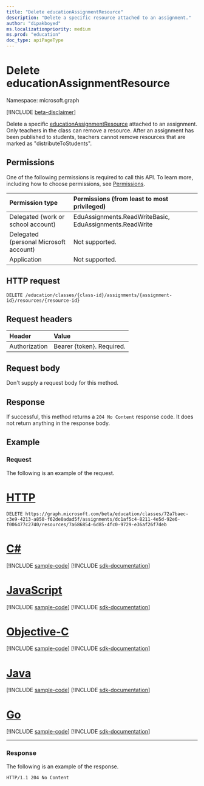 ```yaml
---
title: "Delete educationAssignmentResource"
description: "Delete a specific resource attached to an assignment."
author: "dipakboyed"
ms.localizationpriority: medium
ms.prod: "education"
doc_type: apiPageType
---
```


# Delete educationAssignmentResource

Namespace: microsoft.graph

[!INCLUDE [beta-disclaimer](../../includes/beta-disclaimer.md)]

Delete a specific [educationAssignmentResource](../resources/educationassignmentresource.md) attached to an assignment. Only teachers in the class can remove a resource. After an assignment has been published to students, teachers cannot remove resources that are marked as "distributeToStudents".

## Permissions
One of the following permissions is required to call this API. To learn more, including how to choose permissions, see [Permissions](/graph/permissions-reference).

|Permission type      | Permissions (from least to most privileged)              |
|:--------------------|:---------------------------------------------------------|
|Delegated (work or school account) |  EduAssignments.ReadWriteBasic, EduAssignments.ReadWrite  |
|Delegated (personal Microsoft account) |  Not supported.  |
|Application | Not supported. | 

## HTTP request
<!-- { "blockType": "ignored" } -->
```http
DELETE /education/classes/{class-id}/assignments/{assignment-id}/resources/{resource-id}

```
## Request headers
| Header       | Value |
|:---------------|:--------|
| Authorization  | Bearer {token}. Required.  |

## Request body
Don't supply a request body for this method.


## Response
If successful, this method returns a `204 No Content` response code. It does not return anything in the response body.

## Example
### Request
The following is an example of the request.

# [HTTP](#tab/http)

<!-- {
  "blockType": "request",
  "name": "delete_educationassignmentresource"
}-->
```http
DELETE https://graph.microsoft.com/beta/education/classes/72a7baec-c3e9-4213-a850-f62de0adad5f/assignments/dc1af5c4-8211-4e5d-92e6-f006477c2740/resources/7a686854-6d85-4fc0-9729-e36af26f7deb
```
# [C#](#tab/csharp)
[!INCLUDE [sample-code](../includes/snippets/csharp/delete-educationassignmentresource-csharp-snippets.md)]
[!INCLUDE [sdk-documentation](../includes/snippets/snippets-sdk-documentation-link.md)]

# [JavaScript](#tab/javascript)
[!INCLUDE [sample-code](../includes/snippets/javascript/delete-educationassignmentresource-javascript-snippets.md)]
[!INCLUDE [sdk-documentation](../includes/snippets/snippets-sdk-documentation-link.md)]

# [Objective-C](#tab/objc)
[!INCLUDE [sample-code](../includes/snippets/objc/delete-educationassignmentresource-objc-snippets.md)]
[!INCLUDE [sdk-documentation](../includes/snippets/snippets-sdk-documentation-link.md)]

# [Java](#tab/java)
[!INCLUDE [sample-code](../includes/snippets/java/delete-educationassignmentresource-java-snippets.md)]
[!INCLUDE [sdk-documentation](../includes/snippets/snippets-sdk-documentation-link.md)]

# [Go](#tab/go)
[!INCLUDE [sample-code](../includes/snippets/go/delete-educationassignmentresource-go-snippets.md)]
[!INCLUDE [sdk-documentation](../includes/snippets/snippets-sdk-documentation-link.md)]

---

### Response
The following is an example of the response. 


<!-- {
  "blockType": "response",
  "truncated": true
} -->
```http
HTTP/1.1 204 No Content
```

<!-- uuid: 8fcb5dbc-d5aa-4681-8e31-b001d5168d79
2015-10-25 14:57:30 UTC -->
<!--
{
  "type": "#page.annotation",
  "description": "Delete educationAssignmentResource",
  "keywords": "",
  "section": "documentation",
  "tocPath": "",
  "suppressions": [
  ]
}
-->


